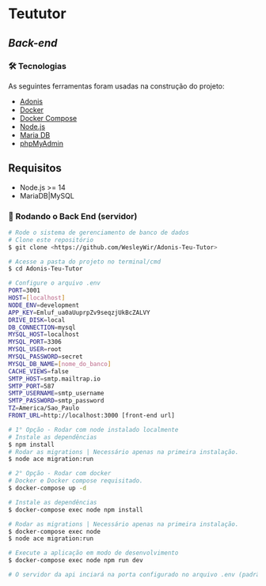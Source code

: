 # Teututor
## _Back-end_
### 🛠 Tecnologias

As seguintes ferramentas foram usadas na construção do projeto:
- [Adonis](https://adonisjs.com/)
- [Docker](https://www.docker.com/)
- [Docker Compose](https://docs.docker.com/compose/)
- [Node.js](https://nodejs.org/en/)
- [Maria DB](https://mariadb.org/)
- [phpMyAdmin](https://www.phpmyadmin.net/)

## Requisitos
- Node.js >= 14
- MariaDB|MySQL

### 🎲 Rodando o Back End (servidor)

```bash
# Rode o sistema de gerenciamento de banco de dados
# Clone este repositório
$ git clone <https://github.com/WesleyWir/Adonis-Teu-Tutor>

# Acesse a pasta do projeto no terminal/cmd
$ cd Adonis-Teu-Tutor

# Configure o arquivo .env
PORT=3001
HOST=[localhost]
NODE_ENV=development
APP_KEY=Emluf_ua0aUuprpZv9seqzjUkBcZALVY
DRIVE_DISK=local
DB_CONNECTION=mysql
MYSQL_HOST=localhost
MYSQL_PORT=3306
MYSQL_USER=root
MYSQL_PASSWORD=secret
MYSQL_DB_NAME=[nome_do_banco]
CACHE_VIEWS=false
SMTP_HOST=smtp.mailtrap.io
SMTP_PORT=587
SMTP_USERNAME=smtp_username
SMTP_PASSWORD=smtp_password
TZ=America/Sao_Paulo
FRONT_URL=http://localhost:3000 [front-end url]

# 1° Opção - Rodar com node instalado localmente
# Instale as dependências
$ npm install
# Rodar as migrations | Necessário apenas na primeira instalação.
$ node ace migration:run

# 2° Opção - Rodar com docker
# Docker e Docker compose requisitado.
$ docker-compose up -d

# Instale as dependências
$ docker-compose exec node npm install

# Rodar as migrations | Necessário apenas na primeira instalação.
$ docker-compose exec node
$ node ace migration:run

# Execute a aplicação em modo de desenvolvimento
$ docker-compose exec node npm run dev

# O servidor da api inciará na porta configurado no arquivo .env (padrão 3001) - acesse <http://localhost:3001>